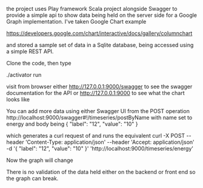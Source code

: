 the project uses Play framework Scala project alongside Swagger to provide a simple api to show data being held on 
the server side for a Google Graph implementation. I've taken Google Chart example

https://developers.google.com/chart/interactive/docs/gallery/columnchart

and stored a sample set of data in a Sqlite database, being accessed using a simple REST API.

Clone the code, then type

./activator run

visit from browser either 
	http://127.0.0.1:9000/swagger
to see the swagger documentation for the API
or
	http://127.0.0.1:9000
to see what the chart looks like

You can add more data using either Swagger UI from the POST operation
http://localhost:9000/swagger#!/timeseries/postByName
with name set to energy and body being
{
  "label": "12",
  "value": "10"
}

which generates a curl request of and runs the equivalent
curl -X POST --header 'Content-Type: application/json' --header 'Accept: application/json' -d '{
  "label": "12",
  "value": "10"
}' 'http://localhost:9000/timeseries/energy'

Now the graph will change

There is no validation of the data held either on the backend or front end so the graph can break.